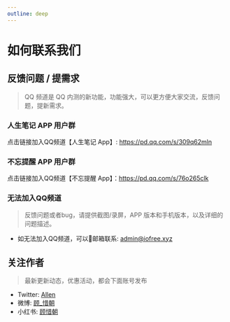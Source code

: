```yaml
---
outline: deep
---
```


# 如何联系我们

## 反馈问题 / 提需求

> QQ 频道是 QQ 内测的新功能，功能强大，可以更方便大家交流，反馈问题，提新需求。

### 人生笔记 APP 用户群

点击链接加入QQ频道【人生笔记 App】: https://pd.qq.com/s/309q62mln

### 不忘提醒 APP 用户群

点击链接加入QQ频道【不忘提醒 App】：https://pd.qq.com/s/76o265clk

### 无法加入QQ频道

> 反馈问题或者bug，请提供截图/录屏，APP 版本和手机版本，以及详细的问题描述。

- 如无法加入QQ频道，可以📮邮箱联系: [admin@iofree.xyz](mailto:admin@iofree.xyz)

## 关注作者

> 最新更新动态，优惠活动，都会下面账号发布

- Twitter: [Allen](https://twitter.com/Allen_Xuxu)
- 微博: [顾_惜朝](https://weibo.com/u/5894049515)
- 小红书: [顾惜朝](https://www.xiaohongshu.com/user/profile/626dc2bc00000000210247f0)
